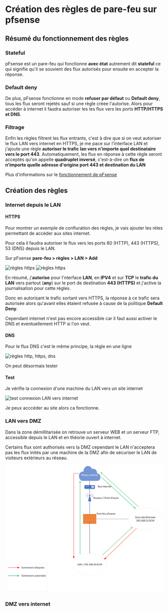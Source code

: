 # Création des règles de pare-feu sur pfsense

## Résumé du fonctionnement des règles

### Stateful
pFsense est un pare-feu qui fonctionne **avec état** autrement dit **stateful** ce qui signifie qu'il se souvient des flux autorisés pour ensuite en accepter la réponse. 

### Default deny
De plus, pFsense fonctionne en mode **refuser par défaut** ou **Default deny**, tous les flux seront rejetés sauf si une règle créee l'autorise.
Alors pour accéder à internet il faudra autoriser les les flux vers les ports **HTTP/HTTPS et DNS**.

### Filtrage
Enfin les règles filtrent les flux entrants,  c'est à dire que si on veut autoriser le flux LAN vers internet en HTTPS, je me pace sur l'interface LAN et j'ajoute une règle **autoriser le trafic lan vers n'importe quel destinataire vers le port 443**.
Automatiquement, les flux en réponse à cette règle seront acceptés qu'on appelle **quadruplet inversé**, c'est-à-dire un **flux de n'importe quelle adresse d'origine port 443 et destination du LAN**

Plus d'informations sur le [fonctionnement de pFsense](https://docs.netgate.com/pfsense/en/latest/firewall/rule-methodology.html)

## Création des règles 

### Internet depuis le LAN

#### HTTPS

Pour montrer un exemple de confiuration des règles, je vais ajouter les rèles permettant de accéder aux sites internet.

Pour cela il faudra autoriser le flux vers les ports 80 (HTTP), 443 (HTTPS), 53 (DNS) depuis le LAN.

Sur pFsense **pare-feu > règles > LAN > Add**

![règles https](https://raw.githubusercontent.com/1Tyron140/doc/main/images/pfsense/rule_https_lan.PNG)
![règles https](https://raw.githubusercontent.com/1Tyron140/doc/main/images/pfsense/rule_https_lan_2.PNG)

En résumé, j'**autorise** pour l'nterface **LAN**, en **IPV4** et sur **TCP**  le **trafic du LAN** vers partout (**any**) sur le port de destination **443 (HTTPS)** et j'active la journalisation pour cette règles.

Donc en autorisant le trafic sortant vers HTTPS, la réponse à ce trafic sera autorisée alors qu'avant elles étaient refusée à cause de la politique **Default Deny**.

Cependant internet n'est pas encore accessible car il faut aussi activer le DNS et eventuellement HTTP si l'on veut.

#### DNS 

Pour le flux DNS c'est le même principe, la règle en une ligne

![règles http, https, dns](https://raw.githubusercontent.com/1Tyron140/doc/main/images/pfsense/rules_lan_http_dns.PNG)

On peut désormais tester

#### Test 

Je vérifie la connexion d'une machine du LAN vers un site internet

![test connexion LAN vers internet](https://raw.githubusercontent.com/1Tyron140/doc/main/images/pfsense/lan_vers_internet.PNG)

Je peux acccéder au site alors ca fonctionne.

### LAN vers DMZ

Dans la zone démillitarisée on retrouve un serveur WEB et un serveur FTP, accessible depuis le LAN et en théorie ouvert à internet. 

Certains flux sont authorisés vers la DMZ cependant le LAN n'acceptera pas les flux inités par une machine de la DMZ afin de sécuriser le LAN de visiteurs extérieurs au réseau.

![schéma des flux du réseau](https://raw.githubusercontent.com/1Tyron140/doc/main/images/pfsense/diagramme_deploiement.png)



### DMZ vers internet
